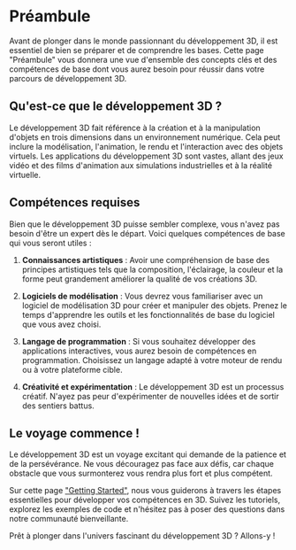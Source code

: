 # Préambule

Avant de plonger dans le monde passionnant du développement 3D, il est essentiel de bien se préparer et de comprendre les bases. Cette page "Préambule" vous donnera une vue d'ensemble des concepts clés et des compétences de base dont vous aurez besoin pour réussir dans votre parcours de développement 3D.

## Qu'est-ce que le développement 3D ?

Le développement 3D fait référence à la création et à la manipulation d'objets en trois dimensions dans un environnement numérique. Cela peut inclure la modélisation, l'animation, le rendu et l'interaction avec des objets virtuels. Les applications du développement 3D sont vastes, allant des jeux vidéo et des films d'animation aux simulations industrielles et à la réalité virtuelle.

## Compétences requises

Bien que le développement 3D puisse sembler complexe, vous n'avez pas besoin d'être un expert dès le départ. Voici quelques compétences de base qui vous seront utiles :

1. **Connaissances artistiques** : Avoir une compréhension de base des principes artistiques tels que la composition, l'éclairage, la couleur et la forme peut grandement améliorer la qualité de vos créations 3D.

2. **Logiciels de modélisation** : Vous devrez vous familiariser avec un logiciel de modélisation 3D pour créer et manipuler des objets. Prenez le temps d'apprendre les outils et les fonctionnalités de base du logiciel que vous avez choisi.

3. **Langage de programmation** : Si vous souhaitez développer des applications interactives, vous aurez besoin de compétences en programmation. Choisissez un langage adapté à votre moteur de rendu ou à votre plateforme cible.

4. **Créativité et expérimentation** : Le développement 3D est un processus créatif. N'ayez pas peur d'expérimenter de nouvelles idées et de sortir des sentiers battus.

## Le voyage commence !

Le développement 3D est un voyage excitant qui demande de la patience et de la persévérance. Ne vous découragez pas face aux défis, car chaque obstacle que vous surmonterez vous rendra plus fort et plus compétent.

Sur cette page ["Getting Started"](getting-started/getting-started.md), nous vous guiderons à travers les étapes essentielles pour développer vos compétences en 3D. Suivez les tutoriels, explorez les exemples de code et n'hésitez pas à poser des questions dans notre communauté bienveillante.

Prêt à plonger dans l'univers fascinant du développement 3D ? Allons-y !

